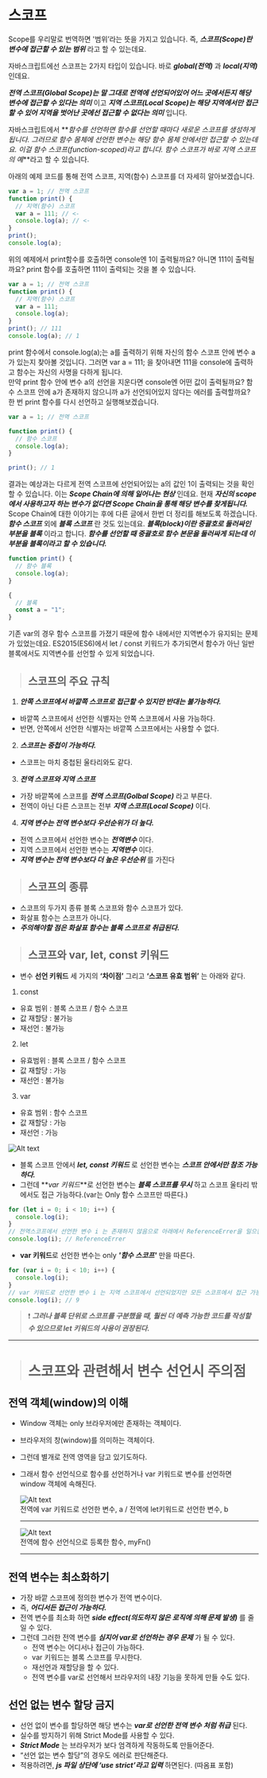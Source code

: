 # 스코프

Scope를 우리말로 번역하면 '범위’라는 뜻을 가지고 있습니다. 즉, **_스코프(Scope)란 변수에 접근할 수 있는 범위_** 라고 할 수 있는데요.

자바스크립트에선 스코프는 2가지 타입이 있습니다. 바로 **_global(전역)_** 과 **_local(지역)_** 인데요.

**_전역 스코프(Global Scope)는 말 그대로 전역에 선언되어있어 어느 곳에서든지 해당 변수에 접근할 수 있다는 의미_** 이고 **_지역 스코프(Local Scope)는 해당 지역에서만 접근할 수 있어 지역을 벗어난 곳에선 접근할 수 없다는 의미_** 입니다.

자바스크립트에서 **_함수를 선언하면 함수를 선언할 때마다 새로운 스코프를 생성하게 됩니다. 그러므로 함수 몸체에 선언한 변수는 해당 함수 몸체 안에서만 접근할 수 있는데요. 이걸 함수 스코프(function-scoped)라고 합니다. 함수 스코프가 바로 지역 스코프의 예_**라고 할 수 있습니다.

아래의 예제 코드를 통해 전역 스코프, 지역(함수) 스코프를 더 자세히 알아보겠습니다.

```javascript
var a = 1; // 전역 스코프
function print() {
  // 지역(함수) 스코프
  var a = 111; // <-
  console.log(a); // <-
}
print();
console.log(a);
```

위의 예제에서 print함수를 호출하면 console엔 1이 출력될까요? 아니면 111이 출력될까요?
print 함수를 호출하면 111이 출력되는 것을 볼 수 있습니다.

```javascript
var a = 1; // 전역 스코프
function print() {
  // 지역(함수) 스코프
  var a = 111;
  console.log(a);
}
print(); // 111
console.log(a); // 1
```

print 함수에서 console.log(a);는 a를 출력하기 위해 자신의 함수 스코프 안에 변수 a가 있는지 찾아볼 것입니다. 그러면 var a = 111; 을 찾아내면 111을 console에 출력하고 함수는 자신의 사명을 다하게 됩니다.  
만약 print 함수 안에 변수 a의 선언을 지운다면 console엔 어떤 값이 출력될까요? 함수 스코프 안에 a가 존재하지 않으니까 a가 선언되어있지 않다는 에러를 출력할까요? 한 번 print 함수를 다시 선언하고 실행해보겠습니다.

```javascript
var a = 1; // 전역 스코프

function print() {
  // 함수 스코프
  console.log(a);
}

print(); // 1
```

결과는 예상과는 다르게 전역 스코프에 선언되어있는 a의 값인 1이 출력되는 것을 확인할 수 있습니다. 이는 **_Scope Chain에 의해 일어나는 현상_** 인데요. 현재 **_자신의 scope에서 사용하고자 하는 변수가 없다면 Scope Chain을 통해 해당 변수를 찾게됩니다._** Scope Chain에 대한 이야기는 후에 다른 글에서 한번 더 정리를 해보도록 하겠습니다.
**_함수 스코프_** 외에 **_블록 스코프_** 란 것도 있는데요. **_블록(block)이란 중괄호로 둘러싸인 부분을 블록_** 이라고 합니다. **_함수를 선언할 때 중괄호로 함수 본문을 둘러싸게 되는데 이부분을 블록이라고 할 수 있습니다._**

```javascript
function print() {
  // 함수 블록
  console.log(a);
}

{
  // 블록
  const a = "1";
}
```

기존 var의 경우 함수 스코프를 가졌기 때문에 함수 내에서만 지역변수가 유지되는 문제가 있었는데요. ES2015(ES6)에서 let / const 키워드가 추가되면서 함수가 아닌 일반 블록에서도 지역변수를 선언할 수 있게 되었습니다.

> ## 스코프의 주요 규칙

1. **_안쪽 스코프에서 바깥쪽 스코프로 접근할 수 있지만 반대는 불가능하다._**

- 바깥쪽 스코프에서 선언한 식별자는 안쪽 스코프에서 사용 가능하다.
- 반면, 안쪽에서 선언한 식별자는 바깥쪽 스코프에서는 사용할 수 없다.

2. **_스코프는 중첩이 가능하다._**

- 스코프는 마치 중첩된 울타리와도 같다.

3. **_전역 스코프와 지역 스코프_**

- 가장 바깥쪽에 스코프를 **_전역 스코프(Golbal Scope)_** 라고 부른다.
- 전역이 아닌 다른 스코프는 전부 **_지역 스코프(Local Scope)_** 이다.

4. **_지역 변수는 전역 변수보다 우선순위가 더 높다._**

- 전역 스코프에서 선언한 변수는 **_전역변수_** 이다.
- 지역 스코프에서 선언한 변수는 **_지역변수_** 이다.
- **_지역 변수는 전역 변수보다 더 높은 우선순위_** 를 가진다

> ## 스코프의 종류

- 스코프의 두가지 종류 블록 스코프와 함수 스코프가 있다.
- 화살표 함수는 스코프가 아니다.
- **_주의해야할 점은 화살표 함수는 블록 스코프로 취급된다._**

> ## 스코프와 var, let, const 키워드

- 변수 **선언 키워드** 세 가지의 **‘차이점’** 그리고 **‘스코프 유효 범위’** 는 아래와 같다.

1. const

- 유효 범위 : 블록 스코프 / 함수 스코프
- 값 재할당 : 불가능
- 재선언 : 불가능

2. let

- 유효범위 : 블록 스코프 / 함수 스코프
- 값 재할당 : 가능
- 재선언 : 불가능

3. var

- 유효 범위 : 함수 스코프
- 값 재할당 : 가능
- 재선언 : 가능

![Alt text](https://i0.wp.com/hanamon.kr/wp-content/uploads/2021/06/const-vs-let-vs-var.png?resize=480%2C249&ssl=1)

- 블록 스코프 안에서 **_let, const 키워드_** 로 선언한 변수는 **_스코프 안에서만 참조 가능하다._**
- 그런데 **_var 키워드_**로 선언한 변수는 **_블록 스코프를 무시_** 하고 스코프 울타리 밖에서도 접근 가능하다.(var는 Only 함수 스코프만 따른다.)

```javascript
for (let i = 0; i < 10; i++) {
  console.log(i);
}
// 전역스코프에서 선언한 변수 i 는 존재하지 않음으로 아래에서 ReferenceErrer을 일으킨다.
console.log(i); // ReferenceErrer
```

- **var 키워드**로 선언한 변수는 only **_'함수 스코프'_** 만을 따른다.

```javascript
for (var i = 0; i < 10; i++) {
  console.log(i);
}
// var 키워드로 선언한 변수 i 는 지역 스코프에서 선언되었지만 모든 스코프에서 접근 가능하다.
console.log(i); // 9
```

> ❗️ **_그러나 블록 단위로 스코프를 구분했을 때, 훨씬 더 예측 가능한 코드를 작성할 수 있으므로 let 키워드의 사용이 권장된다._**

---

> # 스코프와 관련해서 변수 선언시 주의점

## 전역 객체(window)의 이해

- Window 객체는 only 브라우저에만 존재하는 객체이다.
- 브라우저의 창(window)를 의미하는 객체이다.
- 그런데 별개로 전역 영역을 담고 있기도하다.
- 그래서 함수 선언식으로 함수를 선언하거나 var 키워드로 변수를 선언하면 window 객체에 속해진다.

  ![Alt text](https://i0.wp.com/hanamon.kr/wp-content/uploads/2021/05/%E1%84%8C%E1%85%A5%E1%86%AB%E1%84%8B%E1%85%A7%E1%86%A8%E1%84%8B%E1%85%A6-%E1%84%89%E1%85%A5%E1%86%AB%E1%84%8B%E1%85%A5%E1%86%AB%E1%84%92%E1%85%A1%E1%86%AB-var%E1%84%87%E1%85%A7%E1%86%AB%E1%84%89%E1%85%AE.png?resize=480%2C426&ssl=1)  
  전역에 var 키워드로 선언한 변수, a / 전역에 let키워드로 선언한 변수, b

  ***

  ![Alt text](https://i0.wp.com/hanamon.kr/wp-content/uploads/2021/05/%E1%84%8C%E1%85%A5%E1%86%AB%E1%84%8B%E1%85%A7%E1%86%A8%E1%84%8B%E1%85%A6-%E1%84%8C%E1%85%A5%E1%86%BC%E1%84%8B%E1%85%B4%E1%84%92%E1%85%A1%E1%86%AB-%E1%84%92%E1%85%A1%E1%86%B7%E1%84%89%E1%85%AE.png?resize=480%2C423&ssl=1)  
  전역에 함수 선언식으로 등록한 함수, myFn()

  ***

## 전역 변수는 최소화하기

- 가장 바깥 스코프에 정의한 변수가 전역 변수이다.
- 즉, **_어디서든 접근이 가능하다._**
- 전역 변수를 최소화 하면 **_side effect(의도하지 않은 로직에 의해 문제 발생)_** 를 줄일 수 있다.
- 그런데 그러한 전역 변수를 **_심지어 var로 선언하는 경우 문제_** 가 될 수 있다.
  - 전역 변수는 어디서나 접근이 가능하다.
  - var 키워드는 블록 스코프를 무시한다.
  - 재선언과 재할당을 할 수 있다.
  - 전역 변수를 var로 선언해서 브라우저의 내장 기능을 못하게 만들 수도 있다.

## 선언 없는 변수 할당 금지

- 선언 없이 변수를 할당하면 해당 변수는 **_var로 선언한 전역 변수 처럼 취급_** 된다.
- 실수를 방지하기 위해 Strict Mode를 사용할 수 있다.
- **_Strict Mode_** 는 브라우저가 보다 엄격하게 작동하도록 만들어준다.
- “선언 없는 변수 할당”의 경우도 에러로 판단해준다.
- 적용하려면, **_js 파일 상단에 ‘use strict’라고 입력_** 하면된다. (따옴표 포함)
